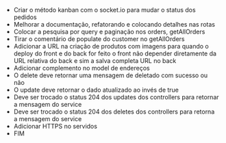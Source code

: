 - Criar o método kanban com o socket.io para mudar o status dos pedidos
- Melhorar a documentação, refatorando e colocando detalhes nas rotas
- Colocar a pesquisa por query e paginação nos orders, getAllOrders
- Tirar o comentário de populate do customer no getAllOrders
- Adicionar a URL na criação de produtos com imagens para quando o deploy do front e do back for feito o front não depender diretamente da URL relativa do back e sim a salva completa URL no back
- Adicionar complemento no model de endereços
- O delete deve retornar uma mensagem de deletado com sucesso ou não
- O update deve retornar o dado atualizado ao invés de true
- Deve ser trocado o status 204 dos updates dos controllers para retornar a mensagem do service
- Deve ser trocado o status 204 dos deletes dos controllers para retorna a mensagem do service
- Adicionar HTTPS no servidos
- FIM 